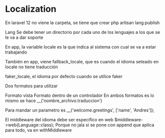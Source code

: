 # Localization
En laravel 12 no viene la carpeta, se tiene que crear
php artisan lang:publish

Lang
Se debe tener un directorio por cada uno de los lenguajes a los que se le va a dar soporte



En app, la variable locale es la que indica al sistema con cual se va a estar trabajando

También en app, viene fallback_locale, que es cuando el idioma seteado en locale no tiene traducción

faker_locale, el idioma por defecto cuando se utilice faker

Dos formatos para utilizar

Formato vista
Formato dentro de un controlador
En ambos formatos es lo mismo se hace __('nombre_archivo.traduccion')

Para mandar un parametro es
__('welcome.greetings', ['name', 'Andres']);



El middleware del idioma debe ser especifico en web
$middleware->web(Language::class);
Porque no jala si se pone con append que aplica para todo, va en withMiddleware
